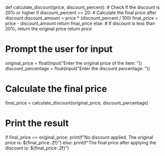 def calculate_discount(price, discount_percent):
    # Check if the discount is 20% or higher
    if discount_percent >= 20:
        # Calculate the final price after discount
        discount_amount = price * (discount_percent / 100)
        final_price = price - discount_amount
        return final_price
    else:
        # If discount is less than 20%, return the original price
        return price

# Prompt the user for input
original_price = float(input("Enter the original price of the item: "))
discount_percentage = float(input("Enter the discount percentage: "))

# Calculate the final price
final_price = calculate_discount(original_price, discount_percentage)

# Print the result
if final_price == original_price:
    print(f"No discount applied. The original price is: ${final_price:.2f}")
else:
    print(f"The final price after applying the discount is: ${final_price:.2f}")
